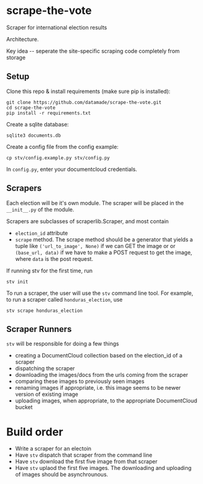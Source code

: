 # scrape-the-vote
Scraper for international election results

Architecture.

Key idea -- seperate the site-specific scraping code completely from storage

## Setup

Clone this repo & install requirements (make sure pip is installed):
```
git clone https://github.com/datamade/scrape-the-vote.git
cd scrape-the-vote
pip install -r requirements.txt
```

Create a sqlite database:
```
sqlite3 documents.db
```

Create a config file from the config example:
```
cp stv/config.example.py stv/config.py
```

In ```config.py```, enter your documentcloud credentials.

## Scrapers
Each election will be it's own module. The scraper will be placed in the `__init__.py` of the module.

Scrapers are subclasses of scraperlib.Scraper, and most contain

- `election_id` attribute
- `scrape` method. The scrape method should be a generator that yields a tuple like `('url_to_image', None)` if we can GET the image or or `(base_url, data)` if we have to make a POST request to get the image, where `data` is the post request.

If running stv for the first time, run
```
stv init
```

To run a scraper, the user will use the `stv` command line tool. For example, to run a scraper called ```honduras_election```, use

```
stv scrape honduras_election
```

## Scraper Runners
`stv` will be responsible for doing a few things

- creating a DocumentCloud collection based on the election_id of a scraper
- dispatching the scraper
- downloading the images/docs from the urls coming from the scraper
- comparing these images to previously seen images
- renaming images if appropriate, i.e. this image seems to be newer version of existing image 
- uploading images, when appropriate, to the appropriate DocumentCloud bucket


# Build order
- Write a scraper for an electoin
- Have `stv` dispatch that scraper from the command line
- Have `stv` download the first five image from that scraper
- Have `stv` uplaod the first five images. The downloading and uploading of images should be asynchrounous.




